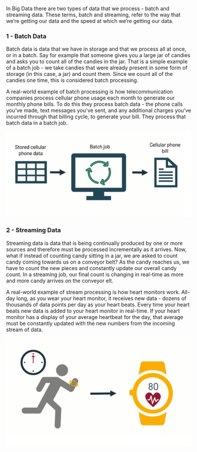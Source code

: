 In Big Data there are two types of data that we process - batch and streaming data. These terms, batch and streaming, 
refer to the way that we’re getting our data and the speed at which we’re getting our data. 


### 1 - Batch Data 

Batch data is data that we have in storage and that we process all at once, or in a batch. Say for example that someone gives you a large jar of candies and asks you
to count all of the candies in the jar. That is a simple example of a batch job - we take candies that were already present in some form of storage (in this case, a jar) 
and count them. Since we count all of the candies one time, this is considered batch processing. 


A real-world example of batch processing is how telecommunication companies process cellular phone usage each month to generate our monthly phone bills. 
To do this they process batch data - the phone calls you’ve made, text messages you've sent, and any additional charges you’ve incurred through that billing cycle, 
to generate your bill. They process that batch data in a batch job. 

![](Img/Batch.PNG)

### 2 - Streaming Data

Streaming data is data that is being continually produced by one or more sources and therefore must be processed incrementally as it arrives. 
Now, what if instead of counting candy sitting in a jar, we are asked to count candy coming towards us on a conveyor belt? As the candy reaches us, we have to count 
the new pieces and constantly update our overall candy count. In a streaming job, our final count is changing in real-time as more and more candy arrives on the conveyor 
elt.


A real-world example of stream processing is how heart monitors work. All-day long, as you wear your heart monitor, it receives new data - dozens of thousands of 
data points per day as your heart beats. Every time your heart beats new data is added to your heart monitor in real-time. If your heart monitor has a display of your
average heartbeat for the day, that average must be constantly updated with the new numbers from the incoming stream of data.


![](Img/Streaming.png)
